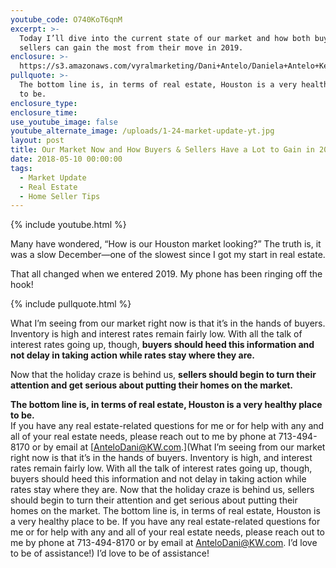 ```yaml
---
youtube_code: O740KoT6qnM
excerpt: >-
  Today I’ll dive into the current state of our market and how both buyers and
  sellers can gain the most from their move in 2019.
enclosure: >-
  https://s3.amazonaws.com/vyralmarketing/Dani+Antelo/Daniela+Antelo+Keller+Williams+_+Our+Market+Now+and+How+Buyers+%26+Sellers+Have+a+Lot+to+Gain+in+2019.mp4
pullquote: >-
  The bottom line is, in terms of real estate, Houston is a very healthy place
  to be.
enclosure_type:
enclosure_time:
use_youtube_image: false
youtube_alternate_image: /uploads/1-24-market-update-yt.jpg
layout: post
title: Our Market Now and How Buyers & Sellers Have a Lot to Gain in 2019
date: 2018-05-10 00:00:00
tags:
  - Market Update
  - Real Estate
  - Home Seller Tips
---
```


{% include youtube.html %}

Many have wondered, “How is our Houston market looking?” The truth is, it was a slow December—one of the slowest since I got my start in real estate.

That all changed when we entered 2019. My phone has been ringing off the hook!

{% include pullquote.html %}

What I’m seeing from our market right now is that it’s in the hands of buyers. Inventory is high and interest rates remain fairly low. With all the talk of interest rates going up, though, **buyers should heed this information and not delay in taking action while rates stay where they are.**

Now that the holiday craze is behind us, **sellers should begin to turn their attention and get serious about putting their homes on the market.**

**The bottom line is, in terms of real estate, Houston is a very healthy place to be.**<br>If you have any real estate-related questions for me or for help with any and all of your real estate needs, please reach out to me by phone at 713-494-8170 or by email at [AnteloDani@KW.com.](What I’m seeing from our market right now is that it’s in the hands of buyers. Inventory is high, and interest rates remain fairly low. With all the talk of interest rates going up, though, buyers should heed this information and not delay in taking action while rates stay where they are.   Now that the holiday craze is behind us, sellers should begin to turn their attention and get serious about putting their homes on the market.  The bottom line is, in terms of real estate, Houston is a very healthy place to be.   If you have any real estate-related questions for me or for help with any and all of your real estate needs, please reach out to me by phone at 713-494-8170 or by email at AnteloDani@KW.com. I’d love to be of assistance!) I’d love to be of assistance!